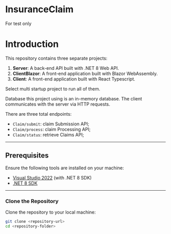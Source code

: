 # InsuranceClaim
For test only
# Introduction
This repository contains three separate projects:

1. **Server**: A back-end API built with .NET 8 Web API.
2. **ClientBlazor**: A front-end application built with Blazor WebAssembly.
3. **Client**: A front-end application built with React Typescript.

Select multi startup project to run all of them.

Database this project using is an in-memory database.
The client communicates with the server via HTTP requests.

There are three total endpoints:

- `Claim/submit`: claim Submission API;
- `Claim/process`: claim Processing API;
- `Claim/status`: retrieve Claims API;

---

## **Prerequisites**

Ensure the following tools are installed on your machine:

- [Visual Studio 2022](https://visualstudio.microsoft.com/) (with .NET 8 SDK)
- [.NET 8 SDK](https://dotnet.microsoft.com/download/dotnet/8.0)

---

### **Clone the Repository**
Clone the repository to your local machine:
```bash
git clone <repository-url>
cd <repository-folder>
